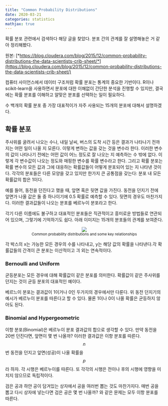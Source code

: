 ```yaml
---
title: "Common Probability Distributions"
date: 2020-03-21
categories: statistics
mathjax: true
---
```






확률 분포 관련에서 검색하다 해당 글을 찾았다. 분포 간의 관계를 잘 설명해놓은 거 같아 정리해봤다.

원본: [*https://blog.cloudera.com/blog/2015/12/common-probability-distributions-the-data-scientists-crib-sheet/*](https://blog.cloudera.com/blog/2015/12/common-probability-distributions-the-data-scientists-crib-sheet/)





컴퓨터 사이언스에서 데이터 구조처럼 확률 분포는 통계의 중요한 기반이다. R이나 scikit-learn을 사용하면서 분포에 대한 이해없이 간단한 분석을 진행할 수 있지만, 결국에는 확률 분포를 이해하고 알맞은 분포를 선택하는 일이 필요하다.

수 백개의 확률 분포 중 가장 대표적이가 자주 사용되는 15개의 분포에 대해서 설명하겠다.



## 확률 분포

주사위를 굴려서 나오는 수나, 내일 날씨, 버스의 도착 시간 등은 결과가 나타나기 전까지는 어떤 일이 나올 지 모른다. 이렇게 변하는 값을 갖는 것을 변수라 한다. 이러한 변수의 값이 나타나기 전에는 어떤 값이 어느 정도로 잘 나오는 지 예측하는 수 밖에 없다. 이렇게 각 변수값이 나오는 정도와 매핑한 변수를 확률 변수라고 한다. 그리고 확률 분포는 확률 변수의 모든 값과 그에 대응하는 확률값들이 어떻게 분포되어 있는 지 나타낸 것이다. 각각의 분포들은 다른 모양을 갖고 있지만 한가지 큰 공통점을 갖는다: 분포 내 모든 확률값의 합은 1이다.



예를 들어, 동전을 던진다고 했을 때, 앞면 혹은 뒷면 값을 가진다. 동전을 던지기 전에 앞면가 나올 값은 둘 중 하나이기에 0.5 확률로 예측할 수 있다. 뒷면의 경우도 마찬가지다. 이러한 결과값들이 나오는 분포를 베르누이 분포라고 한다.



각기 다른 이름에도 불구하고 대표적인 분포들은 직관적이고 흥미로운 방법들로 연관되어 있으며, 그렇기에 기억하기도 쉽다. 아래 이미지는 15개의 분포들의 관계를 보여준다.

<p align = 'center'>
    <img src = 'https://miro.medium.com/max/3337/1*szMCjXuMDfKu6L9T9c34wg.png'>
    <br/>
    <sub>Common probability distributions and some key relationships</sub>
</p>

각 박스의 x는 가능한 모든 경우의 수를 나타내고, y는 해당 값의 확률을 나타낸다.각 확률값들의 간격이 큰 분포는 이산적이고 긔 외는 연속적이다.



### Bernoulli and Uniform

균등분포는 모든 경우에 대해 확률값이 같은 분포를 의미한다. 확률값이 같은 주사위를 던지는 것이 균등 분포의 대표적인 예이다.

베르느이 분포는 결과값이 1이거나 0인 두가지의 경우에서만 다룬다. 위 동전 던지기의 예시가 베르누이 분포를 따른다고 할 수 있다. 물론 1이나 0이 나올 확률은 균등하지 않아도 된다.



### Binomial and Hypergeometric

이항 분포(Binomial)은 베르누이 분포 결과값의 합으로 생각할 수 있다. 만약 동전을 20번 던진다면, 앞면이 몇 번 나올까? 이러한 결과값은 이항 분포를 따른다. $$n$$번 동전을 던지고 앞면(성공)이 나올 확률을 $$p$$라 하자. 각 시행은 베르누이를 따른다. 또 각각의 시행은 전이나 후의 시행에 영향을 미치지 않으므로 독립적이다.

검은 공과 하얀 공이 담겨있는 상자에서 공을 여러번 뽑는 것도 마찬가지다. 매번 공을 뽑고 다시 상자에 넣는다면 검은 공은 몇 번 나올까? 와 같은 문제는 모두 이항 분포를 따른다.



